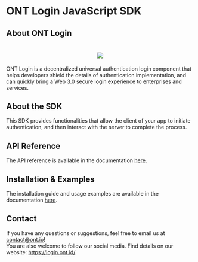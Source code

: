 # ONT Login JavaScript SDK

## About ONT Login

<h1 align="center">
  <img src="https://login.ont.id/assets/guide.24a791f0.png"></a>
</h1>

ONT Login is a decentralized universal authentication login component that helps developers shield the details of authentication implementation, and can quickly bring a Web 3.0 secure login experience to enterprises and services.

## About the SDK

This SDK provides functionalities that allow the client of your app to initiate authentication, and then interact with the server to complete the process.

## API Reference

The API reference is available in the documentation [here](https://docs.ont.io/decentralized-identity-and-data/ontid/ont-login/front-end-javascript-sdk/api-reference).

## Installation & Examples

The installation guide and usage examples are available in the documentation [here](https://docs.ont.io/decentralized-identity-and-data/ontid/ont-login/front-end-javascript-sdk/integration-and-usage).

## Contact

If you have any questions or suggestions, feel free to email us at contact@ont.io!<br/>
You are also welcome to follow our social media. Find details on our website: https://login.ont.id/.
